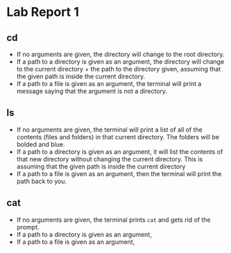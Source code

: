 # Lab Report 1
## cd
* If no arguments are given, the directory will change to the root directory. 
* If a path to a directory is given as an argument, the directory will change to the current directory + the path to the directory given, assuming that the given path is inside the current directory. 
* If a path to a file is given as an argument, the terminal will print a message saying that the argument is not a directory.
## ls
* If no arguments are given, the terminal will print a list of all of the contents (files and folders) in that current directory. The folders will be bolded and blue.
* If a path to a directory is given as an argument, it will list the contents of that new directory without changing the current directory. This is assuming that the given path is inside the current directory
* If a path to a file is given as an argument, then the terminal will print the path back to you.
## cat
* If no arguments are given, the terminal prints `cat` and gets rid of the prompt.
* If a path to a directory is given as an argument,
* If a path to a file is given as an argument,
